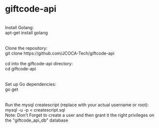 # giftcode-api
<br>
Install Golang:
  <br>apt-get install golang
<br>
<br>
<br>
Clone the repository:
  <br>git clone https://github.com/JCOCA-Tech/giftcode-api
<br>
<br>
cd into the giftcode-api directory:
  <br>cd giftcode-api
<br>
<br>
<br>
Set up Go dependencies: 
  <br>go get
<br>
<br>
<br>
Run the mysql createscript (replace <myuser> with your actual username or root):
  <br>mysql -u <myuser> -p < createscript.sql
<br>
Note: Don't Forget to create a user and then grant it the right privileges on the "giftcode_api_db" database
